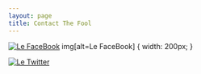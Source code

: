 ```yaml
---
layout: page
title: Contact The Fool
---
```

 [![Le FaceBook](https://facebookbrand.com/wp-content/themes/fb-branding/prj-fb-branding/assets/images/fb-art.png)](https://www.facebook.com/profile.php?id=100001231718401)
 img[alt=Le FaceBook] { width: 200px; }

[![Le Twitter](https://image.freepik.com/free-icon/twitter-logo_318-40459.jpg )](https://twitter.com/wtfjoze)
